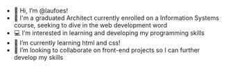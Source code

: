 - 👋 Hi, I’m @laufoes!
- 🌇 I'm a graduated Architect currently enrolled on a Information Systems course, seeking to dive in the web development word
- 💻 I’m interested in learning and developing my programming skills
- 📱 I’m currently learning html and css!
- 🙌 I’m looking to collaborate on front-end projects so I can further develop my skills

<!---
laufoes/laufoes is a ✨ special ✨ repository because its `README.md` (this file) appears on your GitHub profile.
You can click the Preview link to take a look at your changes.
--->
